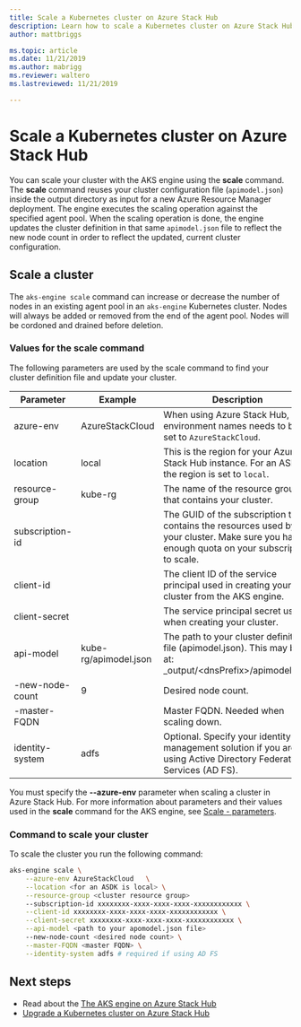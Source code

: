 ```yaml
---
title: Scale a Kubernetes cluster on Azure Stack Hub 
description: Learn how to scale a Kubernetes cluster on Azure Stack Hub.
author: mattbriggs

ms.topic: article
ms.date: 11/21/2019
ms.author: mabrigg
ms.reviewer: waltero
ms.lastreviewed: 11/21/2019

---
```


# Scale a Kubernetes cluster on Azure Stack Hub

You can scale your cluster with the AKS engine using the **scale** command. The **scale** command reuses your cluster configuration file (`apimodel.json`) inside the output directory as input for a new Azure Resource Manager deployment. The engine executes the scaling operation against the specified agent pool. When the scaling operation is done, the engine updates the cluster definition in that same `apimodel.json` file to reflect the new node count in order to reflect the updated, current cluster configuration.

## Scale a cluster

The `aks-engine scale` command can increase or decrease the number of nodes in an existing agent pool in an `aks-engine` Kubernetes cluster. Nodes will always be added or removed from the end of the agent pool. Nodes will be cordoned and drained before deletion.

### Values for the scale command

The following parameters are used by the scale command to find your cluster definition file and update your cluster.

| Parameter | Example | Description |
| --- | --- | --- | 
| azure-env | AzureStackCloud | When using Azure Stack Hub, the environment names needs to be set to `AzureStackCloud`. | 
| location | local | This is the region for your Azure Stack Hub instance. For an ASDK, the region is set to `local`.  | 
| resource-group | kube-rg | The name of the resource group that contains your cluster. | 
| subscription-id |  | The GUID of the subscription that contains the resources used by your cluster. Make sure you have enough quota on your subscription to scale. | 
| client-id |  | The client ID of the service principal used in creating your cluster from the AKS engine. | 
| client-secret |  | The service principal secret used when creating your cluster. | 
| api-model | kube-rg/apimodel.json | The path to your cluster definition file (apimodel.json). This may be at:  _output/\<dnsPrefix>/apimodel.json | 
| -new-node-count | 9 | Desired node count. | 
| -master-FQDN |  | Master FQDN. Needed when scaling down. |
| identity-system | adfs | Optional. Specify your identity management solution if you are using Active Directory Federated Services (AD FS). |

You must specify the **--azure-env** parameter when scaling a cluster in Azure Stack Hub. For more information about parameters and their values used in the **scale** command for the AKS engine, see [Scale - parameters](https://github.com/Azure/aks-engine/blob/master/docs/topics/scale.md#parameters).

### Command to scale your cluster

To scale the cluster you run the following command:

```bash
aks-engine scale \
    --azure-env AzureStackCloud   \
    --location <for an ASDK is local> \
    --resource-group <cluster resource group>
    --subscription-id xxxxxxxx-xxxx-xxxx-xxxx-xxxxxxxxxxxx \
    --client-id xxxxxxxx-xxxx-xxxx-xxxx-xxxxxxxxxxxx \
    --client-secret xxxxxxxx-xxxx-xxxx-xxxx-xxxxxxxxxxxx \
    --api-model <path to your apomodel.json file>
    --new-node-count <desired node count> \
    --master-FQDN <master FQDN> \
    --identity-system adfs # required if using AD FS
```

## Next steps

- Read about the [The AKS engine on Azure Stack Hub](azure-stack-kubernetes-aks-engine-overview.md)
- [Upgrade a Kubernetes cluster on Azure Stack Hub](azure-stack-kubernetes-aks-engine-upgrade.md)